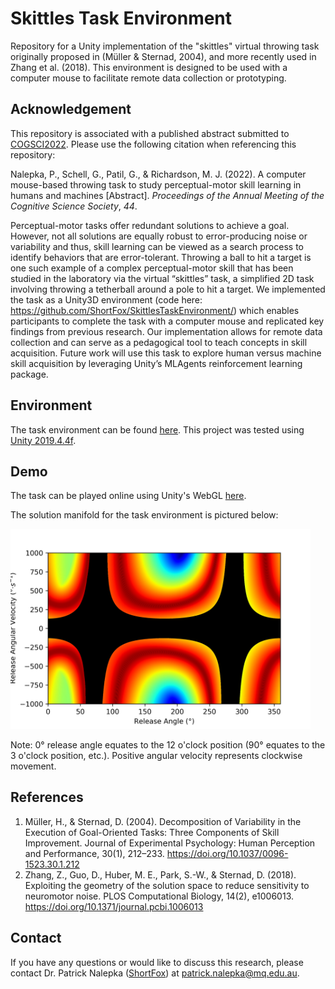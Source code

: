 # Skittles Task Environment

Repository for a Unity implementation of the "skittles" virtual throwing task originally proposed in (Müller & Sternad, 2004), and more recently used in Zhang et al. (2018). This environment is designed to be used with a computer mouse to facilitate remote data collection or prototyping.

## Acknowledgement

This repository is associated with a published abstract submitted to [COGSCI2022](https://cognitivesciencesociety.org/cogsci-2022/). Please use the following citation when referencing this repository:

Nalepka, P., Schell, G., Patil, G., & Richardson, M. J. (2022). A computer mouse-based throwing task to study perceptual-motor skill learning in humans and machines [Abstract]. *Proceedings of the Annual Meeting of the Cognitive Science Society*, *44*.

Perceptual-motor tasks offer redundant solutions to achieve a goal. However, not all solutions are equally robust to error-producing noise or variability and thus, skill learning can be viewed as a search process to identify behaviors that are error-tolerant. Throwing a ball to hit a target is one such example of a complex perceptual-motor skill that has been studied in the laboratory via the virtual “skittles” task, a simplified 2D task involving throwing a tetherball around a pole to hit a target. We implemented the task as a Unity3D environment (code here: https://github.com/ShortFox/SkittlesTaskEnvironment/) which enables participants to complete the task with a computer mouse and replicated key findings from previous research. Our implementation allows for remote data collection and can serve as a pedagogical tool to teach concepts in skill acquisition. Future work will use this task to explore human versus machine skill acquisition by leveraging Unity’s MLAgents reinforcement learning package.


## Environment

The task environment can be found [here](https://github.com/ShortFox/SkittlesTaskEnvironment/tree/main/Unity). This project was tested using [Unity 2019.4.4f](https://unity3d.com/get-unity/download/archive).

## Demo

The task can be played online using Unity's WebGL [here](https://shortfox.github.io/SkittlesTaskEnvironmentDemo/).

The solution manifold for the task environment is pictured below:

<img src="./resources/demo_solutionmanifold.jpg" width="480">

Note: 0° release angle equates to the 12 o'clock position (90° equates to the 3 o'clock position, etc.). Positive angular velocity represents clockwise movement.

## References

1. Müller, H., & Sternad, D. (2004). Decomposition of Variability in the Execution of Goal-Oriented Tasks: Three Components of Skill Improvement. Journal of Experimental Psychology: Human Perception and Performance, 30(1), 212–233. https://doi.org/10.1037/0096-1523.30.1.212
2. Zhang, Z., Guo, D., Huber, M. E., Park, S.-W., & Sternad, D. (2018). Exploiting the geometry of the solution space to reduce sensitivity to neuromotor noise. PLOS Computational Biology, 14(2), e1006013. https://doi.org/10.1371/journal.pcbi.1006013

## Contact

If you have any questions or would like to discuss this research, please contact Dr. Patrick Nalepka ([ShortFox](https://github.com/ShortFox)) at <patrick.nalepka@mq.edu.au>.
